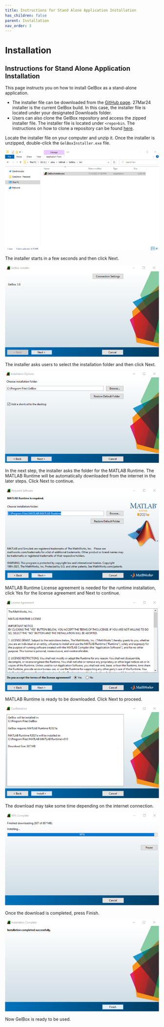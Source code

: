 ```yaml
---
title: Instructions for Stand Alone Application Installation
has_children: false
parent: Installation
nav_order: 3
---
```


# Installation

## Instructions for Stand Alone Application Installation

This page instructs you on how to install GelBox as a stand-alone application.

+ The installer file can be downloaded from the [GitHub page](https://github.com/Campbell-Muscle-Lab/GelBox/tree/master/bin/median_filtering_27Mar24). 27Mar24 installer is the current GelBox build. In this case, the installer file is located under your designated Downloads folder.
+ Users can also clone the GelBox repository and access the zipped installer file. The installer file is located under `<repo>bin`. The instructions on how to clone a repository can be found [here](../cloning_gelbox/cloning_gel_box.html).

Locate the installer file on your computer and unzip it. Once the installer is unzipped, double-click the `GelBoxInstaller.exe` file.

<a href="media/installer_folder.png" target="_blank">![Installer folder](media/installer_folder.png)</a>

The installer starts in a few seconds and then click Next.

<a href="media/gel_box_installer_start.png" target="_blank">![Installer start](media/gel_box_installer_start.png)</a>

The installer asks users to select the installation folder and then click Next.

<a href="media/gel_box_installer_shortcut.png" target="_blank">![Installer shortcut](media/gel_box_installer_shortcut.png)</a>

In the next step, the installer asks the folder for the MATLAB Runtime. The MATLAB Runtime will be automatically downloaded from the internet in the later steps. Click Next to continue.

<a href="media/gel_box_installer_rcr.png" target="_blank">![Installer runtime](media/gel_box_installer_rcr.png)</a>

MATLAB Runtime License agreement is needed for the runtime installation, click Yes for the license agreement and Next to continue.

<a href="media/gel_box_installer_license_agreement.png" target="_blank">![Installer license agreement](media/gel_box_installer_license_agreement.png)</a>

MATLAB Runtime is ready to be downloaded. Click Next to proceed.

<a href="media/gel_box_installer_start_download.png" target="_blank">![Installer start download](media/gel_box_installer_start_download.png)</a>

The download may take some time depending on the internet connection.

<a href="media/gel_box_installer_installing.png" target="_blank">![Installer installing](media/gel_box_installer_installing.png)</a>

Once the download is completed, press Finish.

<a href="media/gel_box_installer_install_finish.png" target="_blank">![Installer installing](media/gel_box_installer_install_finish.png)</a>

Now GelBox is ready to be used.
